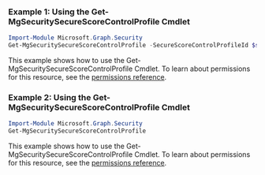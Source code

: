 ### Example 1: Using the Get-MgSecuritySecureScoreControlProfile Cmdlet
```powershell
Import-Module Microsoft.Graph.Security
Get-MgSecuritySecureScoreControlProfile -SecureScoreControlProfileId $secureScoreControlProfileId
```
This example shows how to use the Get-MgSecuritySecureScoreControlProfile Cmdlet.
To learn about permissions for this resource, see the [permissions reference](/graph/permissions-reference).
### Example 2: Using the Get-MgSecuritySecureScoreControlProfile Cmdlet
```powershell
Import-Module Microsoft.Graph.Security
Get-MgSecuritySecureScoreControlProfile
```
This example shows how to use the Get-MgSecuritySecureScoreControlProfile Cmdlet.
To learn about permissions for this resource, see the [permissions reference](/graph/permissions-reference).
